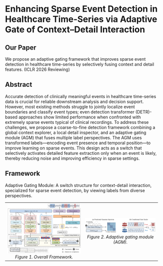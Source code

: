 # Enhancing Sparse Event Detection in Healthcare Time-Series via Adaptive Gate of Context–Detail Interaction

## Our Paper

We propose an adaptive gating framework that improves sparse event detection in healthcare time-series by selectively fusing context and detail features. (ICLR 2026 Reviewing)

## Abstract

Accurate detection of clinically meaningful events in healthcare time-series data is crucial for reliable downstream analysis and decision support. However, most existing methods struggle to jointly localize event boundaries and classify event types; even detection transformer (DETR)-based approaches show limited performance when confronted with extremely sparse events typical of clinical recordings. To address these challenges, we propose a coarse-to-fine detection framework combining a global context explorer, a local detail inspector, and an adaptive gating module (AGM) that fuses multiple label perspectives. The AGM uses transformed labels—encoding event presence and temporal position—to improve learning on sparse events. This design acts as a switch that selectively activates detailed feature extraction only when an event is likely, thereby reducing noise and improving efficiency in sparse settings.

## Framework

Adaptive Gating Module: A switch structure for context-detail interaction, specialized for sparse event detection, by viewing labels from diverse perspectives.

<p align="center">
  <table>
    <tr>
      <td align="center">
        <img src="./fig/model.png" alt="model" width="400"/><br>
        <em>Figure 1. Overall Framework.</em>
      </td>
      <td align="center">
        <img src="./fig/agm.png" alt="AGM" width="400"/><br>
        <em>Figure 2. Adaptive gating module (AGM).</em>
      </td>
    </tr>
  </table>
</p>
